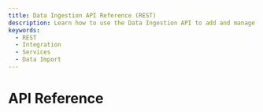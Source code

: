 ```yaml
---
title: Data Ingestion API Reference (REST)
description: Learn how to use the Data Ingestion API to add and manage product and price data for Commerce applications.
keywords:
  - REST
  - Integration
  - Services
  - Data Import
---
```


# API Reference

<RedoclyAPIBlock src="https://raw.githubusercontent.com/AdobeDocs/commerce-services/refs/heads/ccdm-early-access/src/openapi/data-ingestion-schema-v1.yaml" scrollYOffset={64} />

